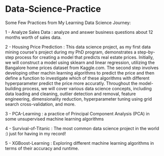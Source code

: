 # Data-Science-Practice
Some Few Practices from My Learning Data Science Journey:

1 - Analyze Sales Data : analyze and answer business questions about 12 months worth of sales data.

2 - Housing Price Prediction : This data science project, as my first data mining course's project during my PhD program, demonstrates a step-by-step process for creating a model that predicts real estate prices. Initially, we will construct a model using sklearn and linear regression,
    utilizing the Bangalore home prices dataset from Kaggle.com. The second step involves developing other machin learning algorithms to predict the price and then define a function to investigate which of these algorithms with different hyperparameter predict the price more accuratly.
    Throughout the model-building process, we will cover various data science concepts, including data loading and cleaning, outlier detection and removal, feature engineering, dimensionality reduction, hyperparameter tuning using grid search cross-validation, and more.
    
3 - PCA-Learning : a practice of Principal Component Analysis (PCA) in some unsupervised machine learning algorithms 

4 - Survival-of-Titanic : The most common data science project in the world :) just for having in my record!

5 - XGBoost-Learning : Exploring different machine learning algorithms in terms of their accuracy and runtime.
